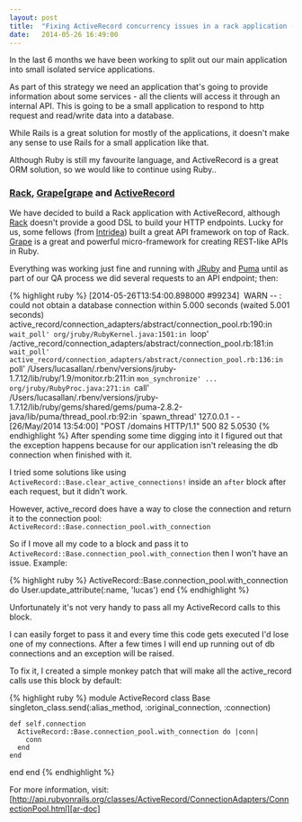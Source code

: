 ```yaml
---
layout: post
title:  "Fixing ActiveRecord concurrency issues in a rack application (without Rails)"
date:   2014-05-26 16:49:00
---
```


In the last 6 months we have been working to split out our main application into small isolated service applications.

As part of this strategy we need an application that's going to provide information about some services -
all the clients will access it through an internal API.
This is going to be a small application to respond to http request and read/write data into a database.

While Rails is a great solution for mostly of the applications, it doesn't make any sense to use Rails for a small application like that.

Although Ruby is still my favourite language, and ActiveRecord is a great ORM solution, so we would like to continue using Ruby..


### [Rack][rack], [Grape][[grape] and [ActiveRecord][ar]

We have decided to build a Rack application with ActiveRecord, although [Rack][rack] doesn't provide a good DSL to build your HTTP endpoints. Lucky for us, some fellows (from [Intridea][intridea]) built a great API
framework on top of Rack. [Grape][grape] is a great and powerful micro-framework for creating REST-like APIs in Ruby.

Everything was working just fine and running with [JRuby][jruby] and [Puma][puma] until as part of our QA process we did several requests to an API endpoint; then:

{% highlight ruby %}
[2014-05-26T13:54:00.898000 #99234]  WARN -- : could not obtain a database connection within 5.000 seconds (waited 5.001 seconds)
active_record/connection_adapters/abstract/connection_pool.rb:190:in `wait_poll'
org/jruby/RubyKernel.java:1501:in `loop'
/active_record/connection_adapters/abstract/connection_pool.rb:181:in `wait_poll'
active_record/connection_adapters/abstract/connection_pool.rb:136:in `poll'
/Users/lucasallan/.rbenv/versions/jruby-1.7.12/lib/ruby/1.9/monitor.rb:211:in `mon_synchronize'
...
org/jruby/RubyProc.java:271:in `call'
/Users/lucasallan/.rbenv/versions/jruby-1.7.12/lib/ruby/gems/shared/gems/puma-2.8.2-java/lib/puma/thread_pool.rb:92:in `spawn_thread'
127.0.0.1 - - [26/May/2014 13:54:00] "POST /domains HTTP/1.1" 500 82 5.0530
{% endhighlight %}
After spending some time digging into it I figured out that the exception happens because for our application isn't releasing the db connection when finished with it.

I tried some solutions like using `ActiveRecord::Base.clear_active_connections!`
inside an `after` block after each request, but it didn't work.

However, active_record does have a way to close the connection and return it to the connection pool: `ActiveRecord::Base.connection_pool.with_connection`

So if I move all my code to a block and pass it to `ActiveRecord::Base.connection_pool.with_connection` then I won't have an issue.
Example:

{% highlight ruby %}
ActiveRecord::Base.connection_pool.with_connection do
  User.update_attribute(:name, 'lucas')
end
{% endhighlight %}

Unfortunately it's not very handy to pass all my ActiveRecord calls to this block.

I can easily forget to pass it and every time this code gets executed I'd lose one of my connections. After a few times
I will end up running out of db connections and an exception will be raised.

To fix it, I created a simple monkey patch that will make all the active_record calls use this block by default:

{% highlight ruby %}
module ActiveRecord
  class Base
    singleton_class.send(:alias_method, :original_connection, :connection)

    def self.connection
      ActiveRecord::Base.connection_pool.with_connection do |conn|
        conn
      end
    end
  end
end
{% endhighlight %}

For more information, visit: [http://api.rubyonrails.org/classes/ActiveRecord/ConnectionAdapters/ConnectionPool.html][ar-doc]

[grape]: https://github.com/intridea/grape
[rack]: http://rack.github.io/
[intridea]: http://www.intridea.com/
[ar]: http://api.rubyonrails.org/classes/ActiveRecord/Base.html
[jruby]: http://jruby.org
[puma]: http://puma.io/
[ar-doc]: http://api.rubyonrails.org/classes/ActiveRecord/ConnectionAdapters/ConnectionPool.html
